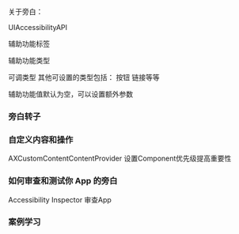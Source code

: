 关于旁白：

UIAccessibilityAPI

辅助功能标签

辅助功能类型

可调类型
其他可设置的类型包括：
按钮
链接等等

辅助功能值默认为空，可以设置额外参数

### 旁白转子

### 自定义内容和操作
AXCustomContentContentProvider
设置Component优先级提高重要性

### 如何审查和测试你 App 的旁白

Accessibility Inspector 审查App

### 案例学习